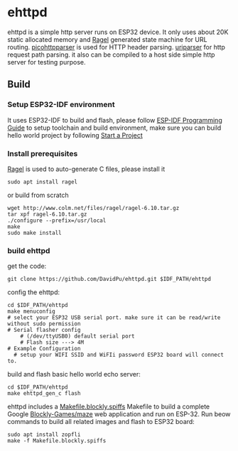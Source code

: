# ehttpd

ehttpd is a simple http server runs on ESP32 device. It only uses about 20K static
allocated memory and [Ragel](http://www.colm.net/open-source/ragel) generated state machine for URL routing.
[picohttpparser](https://github.com/h2o/picohttpparser) is used for HTTP header parsing. [uriparser](https://github.com/anatol/uriparser) for http request path parsing. it also can be compiled to a host side simple http server for testing
purpose.

## Build

### Setup ESP32-IDF environment
It uses ESP32-IDF to build and flash, please follow [ESP-IDF Programming Guide](http://esp-idf.readthedocs.io/en/latest/get-started/index.html) to setup toolchain and build environment, make sure you can build hello world project by following [Start a Project](http://esp-idf.readthedocs.io/en/latest/get-started/index.html#start-a-project)

### Install prerequisites
[Ragel](http://www.colm.net/open-source/ragel) is used to auto-generate C files, please install it

    sudo apt install ragel

or build from scratch

    wget http://www.colm.net/files/ragel/ragel-6.10.tar.gz
    tar xpf ragel-6.10.tar.gz
    ./configure --prefix=/usr/local
    make
    sudo make install

### build ehttpd
get the code:

    git clone https://github.com/DavidPu/ehttpd.git $IDF_PATH/ehttpd

config the ehttpd:

    cd $IDF_PATH/ehttpd
    make menuconfig
    # select your ESP32 USB serial port. make sure it can be read/write without sudo permission
    # Serial flasher config
        # (/dev/ttyUSB0) default serial port
        # Flash size ---> 4M
    # Example Configuration
      # setup your WIFI SSID and WiFIi password ESP32 board will connect to.

build and flash basic hello world echo server:

    cd $IDF_PATH/ehttpd
    make ehttpd_gen_c flash

ehttpd includes a [Makefile.blockly.spiffs](../master/Makefile.blockly.spiffs) Makefile to build a complete Google [Blockly-Games/maze](http://blockly-games.appspot.com/maze) web application and run on ESP-32.
Run beow commands to build all related images and flash to ESP32 board:

    sudo apt install zopfli
    make -f Makefile.blockly.spiffs
